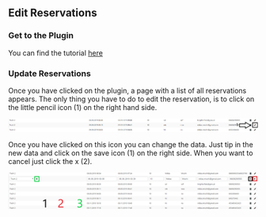 ## Edit Reservations

### Get to the Plugin

You can find the tutorial [here](https://github.com/towa-digital/intern-table-reservation/blob/master/docs/features/manage%20tables/add%20table.md)

### Update Reservations

Once you have clicked on the plugin, a page with a list of all reservations appears. The only thing you have to do to edit the reservation, is to click on the little pencil icon (1) on the right hand side. <br>

![menu](./../../docimg/updatereservation1.png)

Once you have clicked on this icon you can change the data. Just tip in the new data and click on the save icon (1) on the right side. When you want to cancel just click the x (2).

![menu](./../../docimg/updatereservation2.png)